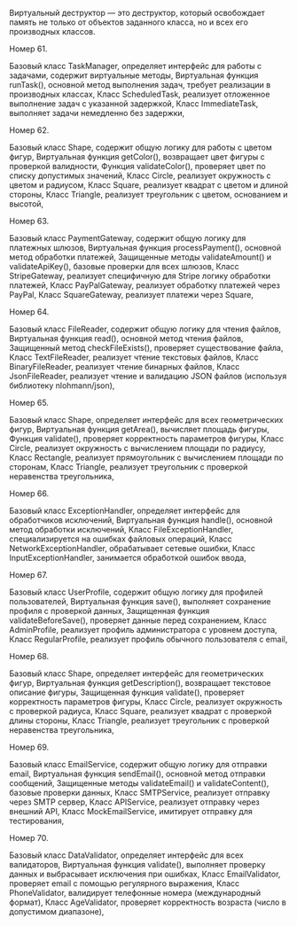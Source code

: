 Виртуальный деструктор — это деструктор, который освобождает память не только от объектов заданного класса, но и всех его производных классов.


Номер 61.

Базовый класс TaskManager, определяет интерфейс для работы с задачами, содержит виртуальные методы,
Виртуальная функция runTask(), основной метод выполнения задач, требует реализации в производных классах,
Класс ScheduledTask, реализует отложенное выполнение задач с указанной задержкой,
Класс ImmediateTask, выполняет задачи немедленно без задержки,

Номер 62.

Базовый класс Shape, содержит общую логику для работы с цветом фигур,
Виртуальная функция getColor(), возвращает цвет фигуры с проверкой валидности,
Функция validateColor(), проверяет цвет по списку допустимых значений,
Класс Circle, реализует окружность с цветом и радиусом,
Класс Square, реализует квадрат с цветом и длиной стороны,
Класс Triangle, реализует треугольник с цветом, основанием и высотой,

Номер  63.

Базовый класс PaymentGateway, содержит общую логику для платежных шлюзов,
Виртуальная функция processPayment(), основной метод обработки платежей,
Защищенные методы validateAmount() и validateApiKey(), базовые проверки для всех шлюзов,
Класс StripeGateway, реализует специфичную для Stripe логику обработки платежей,
Класс PayPalGateway, реализует обработку платежей через PayPal,
Класс SquareGateway, реализует платежи через Square,

Номер 64.

Базовый класс FileReader, содержит общую логику для чтения файлов,
Виртуальная функция read(), основной метод чтения файлов,
Защищенный метод checkFileExists(), проверяет существование файла,
Класс TextFileReader, реализует чтение текстовых файлов,
Класс BinaryFileReader, реализует чтение бинарных файлов,
Класс JsonFileReader, реализует чтение и валидацию JSON файлов (используя библиотеку nlohmann/json),

Номер 65.

Базовый класс Shape, определяет интерфейс для всех геометрических фигур,
Виртуальная функция getArea(), вычисляет площадь фигуры,
Функция validate(), проверяет корректность параметров фигуры,
Класс Circle, реализует окружность с вычислением площади по радиусу,
Класс Rectangle, реализует прямоугольник с вычислением площади по сторонам,
Класс Triangle, реализует треугольник с проверкой неравенства треугольника,

Номер 66.

Базовый класс ExceptionHandler, определяет интерфейс для обработчиков исключений,
Виртуальная функция handle(), основной метод обработки исключений,
Класс FileExceptionHandler, специализируется на ошибках файловых операций,
Класс NetworkExceptionHandler, обрабатывает сетевые ошибки,
Класс InputExceptionHandler, занимается обработкой ошибок ввода,

Номер 67.

Базовый класс UserProfile, содержит общую логику для профилей пользователей,
Виртуальная функция save(), выполняет сохранение профиля с проверкой данных,
Защищенная функция validateBeforeSave(), проверяет данные перед сохранением,
Класс AdminProfile, реализует профиль администратора с уровнем доступа,
Класс RegularProfile, реализует профиль обычного пользователя с email,

Номер 68.

Базовый класс Shape, определяет интерфейс для геометрических фигур,
Виртуальная функция getDescription(), возвращает текстовое описание фигуры,
Защищенная функция validate(), проверяет корректность параметров фигуры,
Класс Circle, реализует окружность с проверкой радиуса,
Класс Square, реализует квадрат с проверкой длины стороны,
Класс Triangle, реализует треугольник с проверкой неравенства треугольника,

Номер 69.

Базовый класс EmailService, содержит общую логику для отправки email,
Виртуальная функция sendEmail(), основной метод отправки сообщений,
Защищенные методы validateEmail() и validateContent(), базовые проверки данных,
Класс SMTPService, реализует отправку через SMTP сервер,
Класс APIService, реализует отправку через внешний API,
Класс MockEmailService, имитирует отправку для тестирования,

Номер 70.

Базовый класс DataValidator, определяет интерфейс для всех валидаторов,
Виртуальная функция validate(), выполняет проверку данных и выбрасывает исключения при ошибках,
Класс EmailValidator, проверяет email с помощью регулярного выражения,
Класс PhoneValidator, валидирует телефонные номера (международный формат),
Класс AgeValidator, проверяет корректность возраста (число в допустимом диапазоне),
